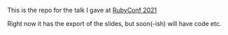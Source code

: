 This is the repo for the talk I gave at [RubyConf 2021](https://rubyconf.org/program/sessions)

Right now it has the export of the slides, but soon(-ish) will have code etc. 
